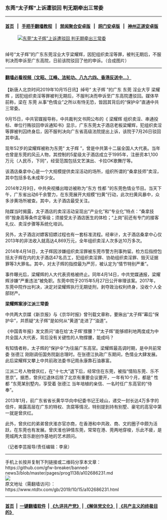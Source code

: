 ### 东莞“太子辉”上诉遭驳回 判无期牵出三常委
------------------------

#### [首页](https://github.com/gfw-breaker/banned-news3/blob/master/README.md) &nbsp;&nbsp;|&nbsp;&nbsp; [手把手翻墙教程](https://github.com/gfw-breaker/guides/wiki) &nbsp;&nbsp;|&nbsp;&nbsp; [禁闻聚合安卓版](https://github.com/gfw-breaker/bn-android) &nbsp;&nbsp;|&nbsp;&nbsp; [网门安卓版](https://github.com/oGate2/oGate) &nbsp;&nbsp;|&nbsp;&nbsp; [神州正道安卓版](https://github.com/SzzdOgate/update) 



<div><div class="featured_image">
 <a href="https://i.ntdtv.com/assets/uploads/2019/10/p8363541a106116608.jpg" target="_blank">
  <figure>
   <img alt="东莞“太子辉”上诉遭驳回 判无期牵出三常委" src="https://i.ntdtv.com/assets/uploads/2019/10/p8363541a106116608-800x450.jpg"/>
  </figure><br/>
 </a>
 <span class="caption">
  绰号“太子辉”的广东东莞淫业大亨梁耀辉，因犯组织卖淫等罪，被判无期后，不服判决而申诉至广东高院，日前该院驳回了他的申诉。（合成图片）
 </span>
</div>
</div><hr/>

#### [翻墙必看视频（文昭、江峰、法轮功、八九六四、香港反送中...）](https://github.com/gfw-breaker/banned-news3/blob/master/pages/links.md)

<div><div class="post_content" itemprop="articleBody">
 <p>
  【新唐人北京时间2019年10月15日讯】绰号“
  <ok href="https://www.ntdtv.com/gb/太子辉.htm">
   太子辉
  </ok>
  ”的广东
  <ok href="https://www.ntdtv.com/gb/东莞.htm">
   东莞
  </ok>
  淫业大亨
  <ok href="https://www.ntdtv.com/gb/梁耀辉.htm">
   梁耀辉
  </ok>
  ，因犯组织卖淫等罪被判无期后，不服判决而申诉至广东高院遭驳回。媒体早前称，梁在
  <ok href="https://www.ntdtv.com/gb/东莞.htm">
   东莞
  </ok>
  从事“色情业”之所以有恃无恐，皆因其背后的“保护伞”直通中共三常委。
 </p>
 <p>
  9月15日，中共官媒报导称，中共裁判文书网公布的《
  <ok href="https://www.ntdtv.com/gb/梁耀辉.htm">
   梁耀辉
  </ok>
  组织卖淫、串通投标、单位行贿驳回申诉通知书》显示，广东东莞太子酒店老板梁耀辉，犯组织卖淫等罪被判囚终身后，因不服判决向广东省高级法院提出上诉，该院于7月26日驳回其申请。
 </p>
 <p>
  现年52岁的梁耀辉被称为东莞“
  <ok href="https://www.ntdtv.com/gb/太子辉.htm">
   太子辉
  </ok>
  ”，曾是中共第十二届全国人大代表。当年也曾是东莞的风云人物，其控制的5星级太子酒店成立于1995年，注册资本1,100万元（人民币，下同”，经营范围包括文艺演出、卡拉OK歌舞厅等。
 </p>
 <p>
  该酒店桑拿中心是一个大规模提供卖淫活动的场所，组织所谓的“桑拿技师”卖淫，其中包括多名未成年少女。
 </p>
 <p>
  2014年2月9日，中共央视播出暗访被称为“东方
  <ok href="https://www.ntdtv.com/gb/性都.htm">
   性都
  </ok>
  ”的东莞色情业节目。当天下午，广东省出动6千余警力，在东莞展开大规模“扫黄”行动，此次扫黄风暴中，众多涉黄场所被查。其中，太子酒店最受关注。
 </p>
 <p>
  陆媒当时揭露，太子酒店的卖淫活动呈现出“产业化”和“专业化”特点：“桑拿技师”按身高等条件定等级；须接受太子酒店医生的体检；“上岗”前还有专门的接客礼仪、卖淫步骤等系统化培训。
 </p>
 <p>
  另外，太子酒店对嫖客招嫖过程也有一套标准流程。经审计，太子酒店桑拿中心仅2013年的非法收入就高达4,869万元，全年组织卖淫人次多达10万多次。
 </p>
 <p>
  2014年4月14日，太子辉因涉嫌组织卖淫罪被东莞市警方刑事拘留。检方后指控包括太子辉在内的太子酒店47名员工，犯组织卖淫罪、协助组织卖淫罪、毁灭证据罪等3大罪名。其中，对太子辉的指控最为严厉，被认定为“情节特别严重”。
 </p>
 <p>
  事件曝光后，梁耀辉的人大代表资格被终止。同年4月14日，中共党媒通报，梁耀辉涉嫌“严重违法”被免职。东莞中院于2015年5月27日公开审理该案。2017年，东莞中院作出判决，决定对梁耀辉执行无期徒刑，剥夺政治权利终身，没收个人全部财产。
 </p>
 <p>
  <strong>
   梁耀辉案涉江派三常委
  </strong>
 </p>
 <p>
  中共两大京媒《新京报》与《京华时报》曾刊载文章称，要揪出“太子辉”幕后“保护伞”，并质疑“太子辉”是如何从“黄道”走进了“油道”。
 </p>
 <p>
  《中国青年报》发文质问“谁在给‘太子辉’撑腰？”“太子辉”能够顺利地两度成为中共全国人大代表，背后没有关键性的人物撑腰，能成吗？
 </p>
 <p>
  有知情者称，太子辉的“保护伞”为往届广东高官。梁耀辉最高调时期，是中共前常委
  <ok href="https://www.ntdtv.com/gb/张德江.htm">
   张德江
  </ok>
  刚刚调任国务院副总理时。在张德江执政广东期间，色情业大肆发展。此后梁耀辉又攀上中共前政法委书记周永康靠石油暴富。
 </p>
 <p>
  江派二号人物曾庆红，在“十七大”退下后，经常住在东莞，被指“情陷东莞、乐不思京”。据悉，曾庆红退休后除了北京有重要会议要开，一年有10个月，都是“
  <ok href="https://www.ntdtv.com/gb/性都.htm">
   性都
  </ok>
  ”东莞某别墅内，享受着
  <ok href="https://www.ntdtv.com/gb/张德江.htm">
   张德江
  </ok>
  当年培植的亲信、一名时任广东高官的“侍奉”。
 </p>
 <p>
  2013年1月，前广东省省长黄华华向中纪委书记王岐山，递交一封长达4万多字的信件，揭露高层在广东的特权、贪腐等情况，特别提到持有别墅、豪宅的高官中第一就是曾庆红。
 </p>
 <p>
  此外，曾庆红的弟弟曾庆淮亦官亦商，在香港和中共政、商、文的圈子中颇为活跃，在东莞也有发展。曾庆淮也钟情东莞，常常在港、莞两地穿梭，乐此不疲，是莞城两大音乐剧创作基地的艺术顾问。
 </p>
 <p>
  （记者李芸报导/责任编辑：李泉）
 </p>
 <div class="single_ad">
 </div>
</div>
</div>
<hr/>
手机上长按并复制下列链接或二维码分享本文章：<br/>
https://github.com/gfw-breaker/banned-news3/blob/master/pages/prog1138/a102686231.md <br/>
<a href='https://github.com/gfw-breaker/banned-news3/blob/master/pages/prog1138/a102686231.md'><img src='https://github.com/gfw-breaker/banned-news3/blob/master/pages/prog1138/a102686231.md.png'/></a> <br/>
原文地址（需翻墙访问）：https://www.ntdtv.com/gb/2019/10/15/a102686231.html


------------------------
#### [首页](https://github.com/gfw-breaker/banned-news3/blob/master/README.md) &nbsp;|&nbsp; [一键翻墙软件](https://github.com/gfw-breaker/nogfw/blob/master/README.md) &nbsp;| [《九评共产党》](https://github.com/gfw-breaker/9ping.md/blob/master/README.md#九评之一评共产党是什么) | [《解体党文化》](https://github.com/gfw-breaker/jtdwh.md/blob/master/README.md) | [《共产主义的终极目的》](https://github.com/gfw-breaker/gczydzjmd.md/blob/master/README.md)


<img src='http://gfw-breaker.win/banned-news3/pages/prog1138/a102686231.md' width='0px' height='0px'/>